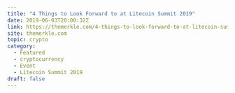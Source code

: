```yaml
---
title: "4 Things to Look Forward to at Litecoin Summit 2019"
date: 2019-06-03T20:00:32Z
link: https://themerkle.com/4-things-to-look-forward-to-at-litecoin-summit-2019/?utm_medium=RSS&utm_source=hune
site: themerkle.com
topic: crypto
category:
  - Featured
  - cryptocurrency
  - Event
  - Litecoin Summit 2019
draft: false
---
```

